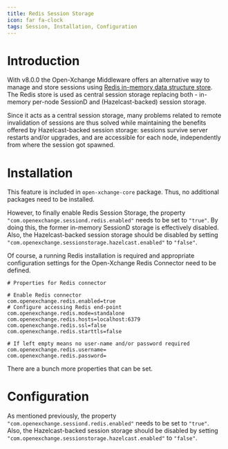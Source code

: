 ```yaml
---
title: Redis Session Storage
icon: far fa-clock
tags: Session, Installation, Configuration
---
```


# Introduction
With v8.0.0 the Open-Xchange Middleware offers an alternative way to manage and store sessions using [Redis in-memory data structure store](https://redis.io/). The Redis store is used as central session storage replacing both - in-memory per-node SessionD and (Hazelcast-backed) session storage.

Since it acts as a central session storage, many problems related to remote invalidation of sessions are thus solved while maintaining the benefits offered by Hazelcast-backed session storage: sessions survive server restarts and/or upgrades, and are accessible for each node, independently from where the session got spawned.

# Installation
This feature is included in ``open-xchange-core`` package. Thus, no additional packages need to be installed.

However, to finally enable Redis Session Storage, the property `"com.openexchange.sessiond.redis.enabled"` needs to be set to `"true"`. By doing this, the former in-memory SessionD storage is effectively disabled. Also, the Hazelcast-backed session storage should be disabled by setting `"com.openexchange.sessionstorage.hazelcast.enabled"` to `"false"`. 

Of course, a running Redis installation is required and appropriate configuration settings for the Open-Xchange Redis Connector need to be defined.

```
# Properties for Redis connector

# Enable Redis connector
com.openexchange.redis.enabled=true
# Configure accessing Redis end-point
com.openexchange.redis.mode=standalone
com.openexchange.redis.hosts=localhost:6379
com.openexchange.redis.ssl=false
com.openexchange.redis.starttls=false

# If left empty means no user-name and/or password required
com.openexchange.redis.username=
com.openexchange.redis.password=
```

There are a bunch more properties that can be set.

# Configuration
As mentioned previously, the property `"com.openexchange.sessiond.redis.enabled"` needs to be set to `"true"`. Also, the Hazelcast-backed session storage should be disabled by setting `"com.openexchange.sessionstorage.hazelcast.enabled"` to `"false"`. 